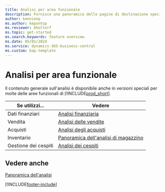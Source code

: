 ```yaml
---
title: Analisi per area funzionale
description: Fornisce una panoramica delle pagine di destinazione specifiche dell'area funzionale per l'analisi in Business Central.
author: kennienp
ms.author: kepontop
ms.reviewer: bholtorf
ms.topic: get-started
ms.search.keywords: feature overview
ms.date: 05/01/2024
ms.service: dynamics-365-business-central
ms.custom: bap-template
---
```


# Analisi per area funzionale

Il contenuto generale sull'analisi è disponibile anche in versioni speciali per molte delle aree funzionali di [!INCLUDE[prod_short](includes/prod_short.md)]. 

| Se utilizzi... | Vedere |
| --- | --- |
| Dati finanziari | [Analisi finanziaria](bi.md) |
| Vendita | [Analisi delle vendite](sales-analytics-overview.md) |
| Acquisti | [Analisi degli acquisti](purchasing-analytics-overview.md) |
| Inventario | [Panoramica dell'analisi di magazzino](inventory-analytics-overview.md) |
| Gestione dei cespiti | [Analisi dei cespiti](fa-analytics-overview.md) |


## Vedere anche

[Panoramica dell'analisi](reports-bi-reporting.md)  

[!INCLUDE[footer-include](includes/footer-banner.md)]
